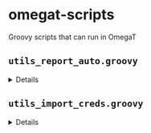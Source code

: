 # omegat-scripts
Groovy scripts that can run in OmegaT


## `utils_report_auto.groovy` 
<details>
  Reports how many segments are populated from `tm/auto` and `tm/enforce`. Data is output to the console, can be automatically copied as tab separated values to the clipboard, and exported to a tsv file inside the current project. 
</details>

## `utils_import_creds.groovy`
<details>
  This scripts adds credentials data from a plain text file to `credential.properties` in OmegaT config folder. The user selects the file via a file chooser dialog. Once the selected file is imported, its extension changes to `.done` and such processed file cannot be used again.
  
  The script also checks if the selected file is a binary file, and if it actually contains the expected credentials data. In case a wrong file is selected, the file chooser dialog appears again.  
  To simplify the check for the above conditions, selecting only one file at a time is possible.
</details>

